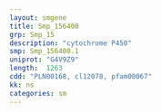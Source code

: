 ```yaml
---
layout: smgene
title: Smp_156400
grp: Smp_15
description: "cytochrome P450"
smp: Smp_156400.1
uniprot: "G4V9Z9"
length:  1263
cdd: "PLN00168, cl12078, pfam00067"
kk: ns
categories: sm
---
```

